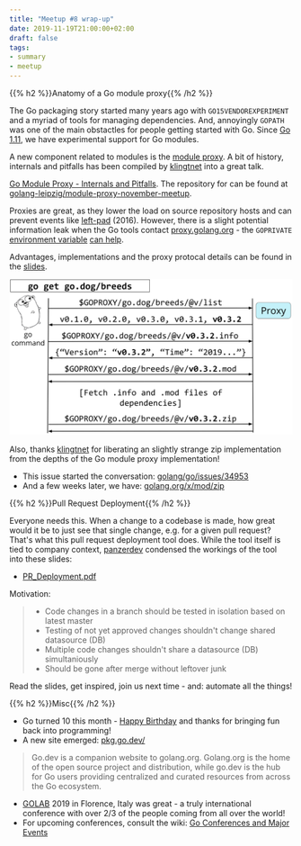 ```yaml
---
title: "Meetup #8 wrap-up"
date: 2019-11-19T21:00:00+02:00
draft: false
tags:
- summary
- meetup
---
```


{{% h2 %}}Anatomy of a Go module proxy{{% /h2 %}}

The Go packaging story started many years ago with `GO15VENDOREXPERIMENT` and
a myriad of tools for managing dependencies. And, annoyingly `GOPATH` was one
of the main obstactles for people getting started with Go. Since [Go
1.11](https://golang.org/doc/go1.11#modules), we have experimental support for
Go modules.

A new component related to modules is the [module
proxy](https://proxy.golang.org/). A bit of history, internals and pitfalls has
been compiled by [klingtnet](https://github.com/klingtnet) into a great talk.

[Go Module Proxy - Internals and
Pitfalls](https://rawcdn.githack.com/golang-leipzig/module-proxy-november-meetup/c58770084e025fd4a1ea0f6b7f69c5adeae1817a/slides.html#/title-slide).
The repository for can be found at
[golang-leipzig/module-proxy-november-meetup](https://github.com/golang-leipzig/module-proxy-november-meetup).

Proxies are great, as they lower the load on source repository hosts and can
prevent events like [left-pad](http://left-pad.io/) (2016). However, there is
a slight potential information leak when the Go tools contact
[proxy.golang.org](https://proxy.golang.org/) - the `GOPRIVATE` [environment
variable](https://golang.org/doc/go1.13#modules) [can
help](https://github.com/golang/go/issues/33796).

Advantages, implementations and the proxy protocal details can be found in the
[slides](https://rawcdn.githack.com/golang-leipzig/module-proxy-november-meetup/c58770084e025fd4a1ea0f6b7f69c5adeae1817a/slides.html#/title-slide).

![](/proxy-protocol.png)

Also, thanks [klingtnet](https://github.com/klingtnet) for liberating an slightly
strange zip implementation from the depths of the Go module proxy
implementation!

* This issue started the conversation: [golang/go/issues/34953](https://github.com/golang/go/issues/34953)
* And a few weeks later, we have: [golang.org/x/mod/zip](https://godoc.org/golang.org/x/mod/zip)

{{% h2 %}}Pull Request Deployment{{% /h2 %}}

Everyone needs this. When a change to a codebase is made, how great would it be
to just see that single change, e.g. for a given pull request? That's what this
pull request deployment tool does. While the tool itself is tied to company
context, [panzerdev](https://github.com/panzerdev) condensed the workings of the tool into these slides:

* [PR_Deployment.pdf](/downloads/PR_Deployment.pdf)

Motivation:

> * Code changes in a branch should be tested in isolation based on latest master
> * Testing of not yet approved changes shouldn't change shared datasource (DB)
> * Multiple code changes shouldn't share a datasource (DB) simultaniously
> * Should be gone after merge without leftover junk

Read the slides, get inspired, join us next time - and: automate all the things!

{{% h2 %}}Misc{{% /h2 %}}

* Go turned 10 this month - [Happy Birthday](https://blog.golang.org/10years) and thanks for bringing fun back into programming!
* A new site emerged: [pkg.go.dev/](https://pkg.go.dev/)

> Go.dev is a companion website to golang.org. Golang.org is the home of the
open source project and distribution, while go.dev is the hub for Go users
providing centralized and curated resources from across the Go ecosystem.

* [GOLAB](https://golab.io/) 2019 in Florence, Italy was great - a truly
  international conference with over 2/3 of the people coming from all over the
  world!
* For upcoming conferences, consult the wiki: [Go Conferences and Major Events](https://github.com/golang/go/wiki/Conferences)

